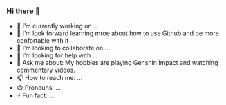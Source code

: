 ### Hi there 👋
- 🔭 I’m currently working on ...
- 🌱 I’m look forward learning mroe about how to use Github and be more confortable with it
- 👯 I’m looking to collaborate on ...
- 🤔 I’m looking for help with ...
- 💬 Ask me about: My hobbies are playing Genshin Impact and watching commentary videos. 
- 📫 How to reach me: ...
- 😄 Pronouns: ...
- ⚡ Fun fact: ...
<!--
**breanna-00/breanna-00** is a ✨ _special_ ✨ repository because its `README.md` (this file) appears on your GitHub profile.

Here are some ideas to get you started:

- 🔭 I’m currently working on ...
- 🌱 I’m look forward learning mroe about how to use Github and be more confortable with it
- 👯 I’m looking to collaborate on ...
- 🤔 I’m looking for help with ...
- 💬 Ask me about: My hobbies are playing Genshin Impact and watching commentary videos. 
- 📫 How to reach me: ...
- 😄 Pronouns: ...
- ⚡ Fun fact: ...
-->
